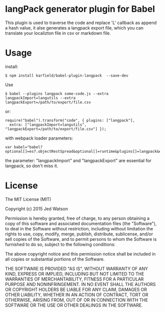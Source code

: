 # langPack generator plugin for Babel

This plugin is used to traverse the code and replace 'L' callback as append a hash value, it alse generates a langpack export file, which you can translate your localizton file in csv or markdown file.

# Usage

install:

```
$ npm install karfield/babel-plugin-langpack  --save-dev
```

Use

```
$ babel --plugins langpack some-code.js --extra langpackImport=langutils --extra langpackExport=/path/to/export/file.csv
```

or:

```
require("babel").transform("code", { plugins: ["langpack"],
  extra: ["langpackImport=langutils", "langpackExport=/path/to/export/file.csv"] });
```

with webpack loader parameters:

```
var babel="babel?optional[]=es7.objectRestSpread&optional[]=runtime&plugins[]=langpack&extra[]=langpackImport=langutils&extra[]=langpackExport=/path/to/export/file.csv"
```

the parameter: "langpackImport"  and "langpackExport"  are essential for langpack, so don't miss it.

# License

The MIT License (MIT)

Copyright (c) 2015 Jed Watson

Permission is hereby granted, free of charge, to any person obtaining a copy of this software and associated documentation files (the "Software"), to deal in the Software without restriction, including without limitation the rights to use, copy, modify, merge, publish, distribute, sublicense, and/or sell copies of the Software, and to permit persons to whom the Software is furnished to do so, subject to the following conditions:

The above copyright notice and this permission notice shall be included in all copies or substantial portions of the Software.

THE SOFTWARE IS PROVIDED "AS IS", WITHOUT WARRANTY OF ANY KIND, EXPRESS OR IMPLIED, INCLUDING BUT NOT LIMITED TO THE WARRANTIES OF MERCHANTABILITY, FITNESS FOR A PARTICULAR PURPOSE AND NONINFRINGEMENT. IN NO EVENT SHALL THE AUTHORS OR COPYRIGHT HOLDERS BE LIABLE FOR ANY CLAIM, DAMAGES OR OTHER LIABILITY, WHETHER IN AN ACTION OF CONTRACT, TORT OR OTHERWISE, ARISING FROM, OUT OF OR IN CONNECTION WITH THE SOFTWARE OR THE USE OR OTHER DEALINGS IN THE SOFTWARE.
